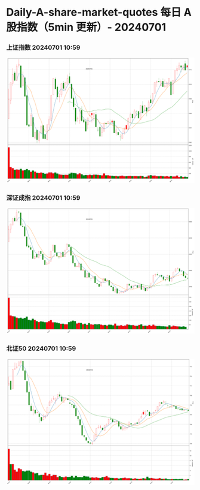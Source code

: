 
# Daily-A-share-market-quotes 每日 A 股指数（5min 更新）- 20240701

### 上证指数 20240701 10:59
![](./fig/2024/7/20240701-sh000001.png)

### 深证成指 20240701 10:59
![](./fig/2024/7/20240701-sz399001.png)

### 北证50 20240701 10:59
![](./fig/2024/7/20240701-bj899050.png)
